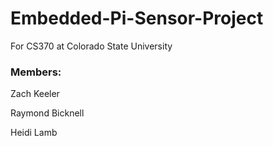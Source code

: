 # Embedded-Pi-Sensor-Project
For CS370 at Colorado State University

### Members:
Zach Keeler

Raymond Bicknell

Heidi Lamb

